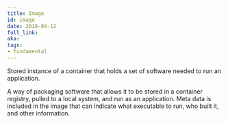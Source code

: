 ```yaml
---
title: Image
id: image
date: 2018-04-12
full_link: 
aka: 
tags:
- fundamental 
---
```

 Stored instance of a container that holds a set of software needed to run an application.

<!--more--> 

A way of packaging software that allows it to be stored in a container registry, pulled to a local system, and run as an application. Meta data is included in the image that can indicate what executable to run, who built it, and other information.

